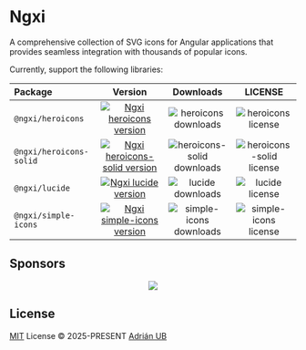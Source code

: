 # Ngxi

A comprehensive collection of SVG icons for Angular applications that provides seamless integration with thousands of popular icons.

Currently, support the following libraries:

<!-- ICONSETS:START -->

| Package                 |                                            Version                                             |                            Downloads                             |                         LICENSE                          |
| :---------------------- | :--------------------------------------------------------------------------------------------: | :--------------------------------------------------------------: | :------------------------------------------------------: |
| `@ngxi/heroicons`       |          [![Ngxi heroicons version][heroicons-ngxi-version-src]][heroicons-ngxi-href]          |       ![heroicons downloads][heroicons-ngxi-downloads-src]       |       ![heroicons license][heroicons-ngxi-license]       |
| `@ngxi/heroicons-solid` | [![Ngxi heroicons-solid version][heroicons-solid-ngxi-version-src]][heroicons-solid-ngxi-href] | ![heroicons-solid downloads][heroicons-solid-ngxi-downloads-src] | ![heroicons-solid license][heroicons-solid-ngxi-license] |
| `@ngxi/lucide`          |              [![Ngxi lucide version][lucide-ngxi-version-src]][lucide-ngxi-href]               |          ![lucide downloads][lucide-ngxi-downloads-src]          |          ![lucide license][lucide-ngxi-license]          |
| `@ngxi/simple-icons`    |     [![Ngxi simple-icons version][simple-icons-ngxi-version-src]][simple-icons-ngxi-href]      |    ![simple-icons downloads][simple-icons-ngxi-downloads-src]    |    ![simple-icons license][simple-icons-ngxi-license]    |

<!-- ICONSETS:END -->

## Sponsors

<p align="center">
  <a href="https://cdn.jsdelivr.net/gh/adrian-ub/static/sponsors.svg">
    <img src='https://cdn.jsdelivr.net/gh/adrian-ub/static/sponsors.svg'/>
  </a>
</p>

## License

[MIT](./LICENSE) License © 2025-PRESENT [Adrián UB](https://github.com/adrian-ub)

[heroicons-ngxi-version-src]: https://img.shields.io/npm/v/@ngxi/heroicons?style=flat&colorA=080f12&colorB=1fa669
[heroicons-ngxi-href]: https://www.npmjs.com/package/@ngxi/heroicons
[heroicons-ngxi-downloads-src]: https://img.shields.io/npm/dm/@ngxi/heroicons?style=flat&colorA=080f12&colorB=1fa669
[heroicons-ngxi-license]: https://img.shields.io/npm/l/@ngxi/heroicons
[heroicons-solid-ngxi-version-src]: https://img.shields.io/npm/v/@ngxi/heroicons-solid?style=flat&colorA=080f12&colorB=1fa669
[heroicons-solid-ngxi-href]: https://www.npmjs.com/package/@ngxi/heroicons-solid
[heroicons-solid-ngxi-downloads-src]: https://img.shields.io/npm/dm/@ngxi/heroicons-solid?style=flat&colorA=080f12&colorB=1fa669
[heroicons-solid-ngxi-license]: https://img.shields.io/npm/l/@ngxi/heroicons-solid
[lucide-ngxi-version-src]: https://img.shields.io/npm/v/@ngxi/lucide?style=flat&colorA=080f12&colorB=1fa669
[lucide-ngxi-href]: https://www.npmjs.com/package/@ngxi/lucide
[lucide-ngxi-downloads-src]: https://img.shields.io/npm/dm/@ngxi/lucide?style=flat&colorA=080f12&colorB=1fa669
[lucide-ngxi-license]: https://img.shields.io/npm/l/@ngxi/lucide
[simple-icons-ngxi-version-src]: https://img.shields.io/npm/v/@ngxi/simple-icons?style=flat&colorA=080f12&colorB=1fa669
[simple-icons-ngxi-href]: https://www.npmjs.com/package/@ngxi/simple-icons
[simple-icons-ngxi-downloads-src]: https://img.shields.io/npm/dm/@ngxi/simple-icons?style=flat&colorA=080f12&colorB=1fa669
[simple-icons-ngxi-license]: https://img.shields.io/npm/l/@ngxi/simple-icons
